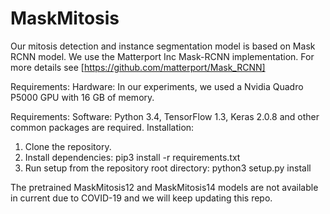 # MaskMitosis
Our mitosis detection and instance segmentation model is based on Mask RCNN model. We use the Matterport Inc Mask-RCNN implementation. For more details see [https://github.com/matterport/Mask_RCNN]

Requirements: Hardware: 
In our experiments, we used a Nvidia Quadro P5000 GPU with 16 GB of memory.

Requirements: Software: 
Python 3.4, TensorFlow 1.3, Keras 2.0.8 and other common packages are required.
Installation:
1. Clone the repository.
2. Install dependencies: pip3 install -r requirements.txt
3. Run setup from the repository root directory: python3 setup.py install

The pretrained MaskMitosis12 and MaskMitosis14 models are not available in current due to COVID-19 and we will keep updating this repo.
